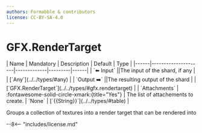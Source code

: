 ```yaml
---
authors: Formabble & contributors
license: CC-BY-SA-4.0
---
```



# GFX.RenderTarget

<div class="sh-parameters" markdown="1">
| Name | Mandatory | Description | Default | Type |
|------|---------------------|-------------|---------|------|
| `⬅️ Input` ||The input of the shard, if any | | [`Any`](../../types/#any) |
| `Output ➡️` ||The resulting output of the shard | | [`GFX.RenderTarget`](../../types/#gfx.rendertarget) |
| `Attachments` | :fontawesome-solid-circle-xmark:{title="Yes"}  | The list of attachements to create. | `None` | [`{{String}}`](../../types/#table) |

</div>

Groups a collection of textures into a render target that can be rendered into

--8<-- "includes/license.md"

